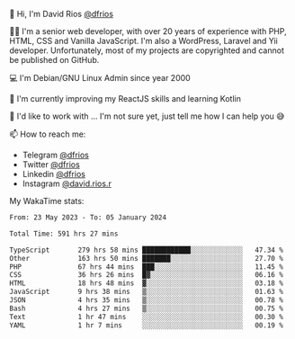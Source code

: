 👋 Hi, I'm David Rios [@dfrios](https://github.com/dfrios)

👨‍💻 I'm a senior web developer, with over 20 years of experience with PHP, HTML, CSS and Vanilla JavaScript. I'm also a WordPress, Laravel and Yii developer. Unfortunately, most of my projects are copyrighted and cannot be published on GitHub.

💻 I'm Debian/GNU Linux Admin since year 2000

🌱 I'm currently improving my ReactJS skills and learning Kotlin

💞️ I'd like to work with ... I'm not sure yet, just tell me how I can help you 😅


📫 How to reach me:
* Telegram [@dfrios](https://t.me/dfrios)
* Twitter [@dfrios](https://twitter.com/dfrios)
* Linkedin [@dfrios](https://linkedin.com/in/dfrios)
* Instagram [@david.rios.r](https://instagram.com/david.rios.r)



My WakaTime stats:
<!--START_SECTION:waka-->

```txt
From: 23 May 2023 - To: 05 January 2024

Total Time: 591 hrs 27 mins

TypeScript       279 hrs 58 mins ████████████░░░░░░░░░░░░░   47.34 %
Other            163 hrs 50 mins ███████░░░░░░░░░░░░░░░░░░   27.70 %
PHP              67 hrs 44 mins  ███░░░░░░░░░░░░░░░░░░░░░░   11.45 %
CSS              36 hrs 26 mins  █▓░░░░░░░░░░░░░░░░░░░░░░░   06.16 %
HTML             18 hrs 48 mins  ▓░░░░░░░░░░░░░░░░░░░░░░░░   03.18 %
JavaScript       9 hrs 38 mins   ▒░░░░░░░░░░░░░░░░░░░░░░░░   01.63 %
JSON             4 hrs 35 mins   ▒░░░░░░░░░░░░░░░░░░░░░░░░   00.78 %
Bash             4 hrs 27 mins   ▒░░░░░░░░░░░░░░░░░░░░░░░░   00.75 %
Text             1 hr 47 mins    ░░░░░░░░░░░░░░░░░░░░░░░░░   00.30 %
YAML             1 hr 7 mins     ░░░░░░░░░░░░░░░░░░░░░░░░░   00.19 %
```

<!--END_SECTION:waka-->
